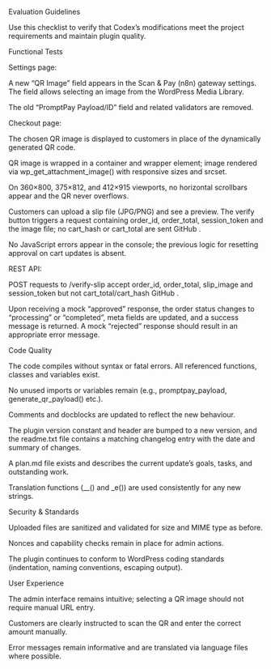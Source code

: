 Evaluation Guidelines

Use this checklist to verify that Codex’s modifications meet the project requirements and maintain plugin quality.

Functional Tests

Settings page:

A new “QR Image” field appears in the Scan & Pay (n8n) gateway settings. The field allows selecting an image from the WordPress Media Library.

The old “PromptPay Payload/ID” field and related validators are removed.

Checkout page:

The chosen QR image is displayed to customers in place of the dynamically generated QR code.

QR image is wrapped in a container and wrapper element; image rendered via wp_get_attachment_image() with responsive sizes and srcset.

On 360×800, 375×812, and 412×915 viewports, no horizontal scrollbars appear and the QR never overflows.

Customers can upload a slip file (JPG/PNG) and see a preview. The verify button triggers a request containing order_id, order_total, session_token and the image file; no cart_hash or cart_total are sent
GitHub
.

No JavaScript errors appear in the console; the previous logic for resetting approval on cart updates is absent.

REST API:

POST requests to /verify-slip accept order_id, order_total, slip_image and session_token but not cart_total/cart_hash
GitHub
.

Upon receiving a mock “approved” response, the order status changes to “processing” or “completed”, meta fields are updated, and a success message is returned. A mock “rejected” response should result in an appropriate error message.

Code Quality

The code compiles without syntax or fatal errors. All referenced functions, classes and variables exist.

No unused imports or variables remain (e.g., promptpay_payload, generate_qr_payload() etc.).

Comments and docblocks are updated to reflect the new behaviour.

The plugin version constant and header are bumped to a new version, and the readme.txt file contains a matching changelog entry with the date and summary of changes.

A plan.md file exists and describes the current update’s goals, tasks, and outstanding work.

Translation functions (__() and _e()) are used consistently for any new strings.

Security & Standards

Uploaded files are sanitized and validated for size and MIME type as before.

Nonces and capability checks remain in place for admin actions.

The plugin continues to conform to WordPress coding standards (indentation, naming conventions, escaping output).

User Experience

The admin interface remains intuitive; selecting a QR image should not require manual URL entry.

Customers are clearly instructed to scan the QR and enter the correct amount manually.

Error messages remain informative and are translated via language files where possible.